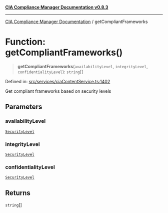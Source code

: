 [**CIA Compliance Manager Documentation v0.8.3**](../README.md)

***

[CIA Compliance Manager Documentation](../globals.md) / getCompliantFrameworks

# Function: getCompliantFrameworks()

> **getCompliantFrameworks**(`availabilityLevel`, `integrityLevel`, `confidentialityLevel`): `string`[]

Defined in: [src/services/ciaContentService.ts:1402](https://github.com/Hack23/cia-compliance-manager/blob/368d5a1330a94df78d48c65d28962bd0f7cab363/src/services/ciaContentService.ts#L1402)

Get compliant frameworks based on security levels

## Parameters

### availabilityLevel

[`SecurityLevel`](../type-aliases/SecurityLevel.md)

### integrityLevel

[`SecurityLevel`](../type-aliases/SecurityLevel.md)

### confidentialityLevel

[`SecurityLevel`](../type-aliases/SecurityLevel.md)

## Returns

`string`[]
